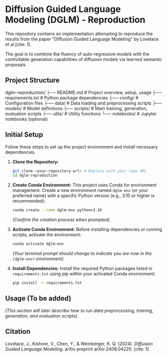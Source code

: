 # Diffusion Guided Language Modeling (DGLM) - Reproduction

This repository contains an implementation attempting to reproduce the results from the paper "Diffusion Guided Language Modeling" by Lovelace et al.[cite: 1].

The goal is to combine the fluency of auto-regressive models with the controllable generation capabilities of diffusion models via learned semantic proposals.

## Project Structure

dglm-reproduction/
├── README.md                 # Project overview, setup, usage
├── requirements.txt          # Python package dependencies
├── config/                   # Configuration files
├── data/                     # Data loading and preprocessing scripts
├── models/                   # Model definitions
├── scripts/                  # Main training, generation, evaluation scripts
├── utils/                    # Utility functions
└── notebooks/                # Jupyter notebooks (optional)

## Initial Setup

Follow these steps to set up the project environment and install necessary dependencies.

1.  **Clone the Repository:**
    ```bash
    git clone <your-repository-url> # Replace with your repo URL
    cd dglm-reproduction
    ```

2.  **Create Conda Environment:**
    This project uses Conda for environment management. Create a new environment named `dglm-env` (or your preferred name) with a specific Python version (e.g., 3.10 or higher is recommended):
    ```bash
    conda create --name dglm-env python=3.10
    ```
    *(Confirm the creation process when prompted).*

3.  **Activate Conda Environment:**
    Before installing dependencies or running scripts, activate the environment:
    ```bash
    conda activate dglm-env
    ```
    *(Your terminal prompt should change to indicate you are now in the `(dglm-env)` environment).*

4.  **Install Dependencies:**
    Install the required Python packages listed in `requirements.txt` using pip within your activated Conda environment:
    ```bash
    pip install -r requirements.txt
    ```

## Usage (To be added)

*(This section will later describe how to run data preprocessing, training, generation, and evaluation scripts).*

## Citation

Lovelace, J., Kishore, V., Chen, Y., & Weinberger, K. Q. (2024). *Diffusion Guided Language Modeling*. arXiv preprint arXiv:2408.04220. [cite: 1]
